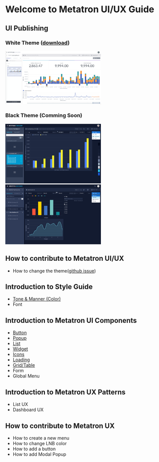 Welcome to Metatron UI/UX Guide
==================================

UI Publishing
---
### White Theme ([download](https://metatron-app.github.io/metatron-style-library/publishing/html/@index.html))
<img width="300px" src="/docs/guide/img/white01.png" alt="White" title="White Thema">

### Black Theme (Comming Soon)
<img width="300px" src="/docs/guide/img/black01.png" alt="Dark" title="Dark Thema">
<img width="300px" src="/docs/guide/img/black02.png" alt="Dark" title="Dark Thema">

How to contribute to Metatron UI/UX
---
- How to change the theme([github issue](https://github.com/metatron-app/metatron-discovery/issues/2388))

Introduction to Style Guide
---
- [Tone & Manner (Color)](https://metatron-app.github.io/metatron-style-library/guide/part00/tonandmanner.html)
- Font

Introduction to Metatron UI Components
---
- [Button](https://metatron-app.github.io/metatron-style-library/guide/part01/button.html)
- [Popup](https://metatron-app.github.io/metatron-style-library/guide/part01/popup.html)
- [List](https://metatron-app.github.io/metatron-style-library/guide/part01/list.html)
- [Widget](https://metatron-app.github.io/metatron-style-library/guide/part01/widget.html)
- [Icons](https://metatron-app.github.io/metatron-style-library/guide/part01/icons.html)
- [Loading](https://metatron-app.github.io/metatron-style-library/guide/part01/loading.html)
- [Grid/Table](/docs/guide/part01/grid.html)
- Form
- Global Menu

Introduction to Metatron UX Patterns
---
- List UX
- Dashboard UX

How to contribute to Metatron UX
---
- How to create a new menu
- How to change LNB color
- How to add a button
- How to add Modal Popup
